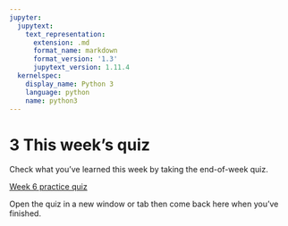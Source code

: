 ```yaml
---
jupyter:
  jupytext:
    text_representation:
      extension: .md
      format_name: markdown
      format_version: '1.3'
      jupytext_version: 1.11.4
  kernelspec:
    display_name: Python 3
    language: python
    name: python3
---
```


# 3 This week’s quiz


Check what you’ve learned this week by taking the end-of-week quiz.

[Week 6 practice quiz](https://www.open.edu/openlearn/ocw/mod/quiz/view.php?id=78782)

Open the quiz in a new window or tab then come back here when you’ve finished.

